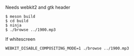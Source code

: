 Needs webkit2 and gtk header

```
$ meson build
$ cd build
$ ninja
$ ./browse ../1900.mp3 
```
If whitescreen
```
WEBKIT_DISABLE_COMPOSITING_MODE=1 ./browse ../1900.mp3 
```
